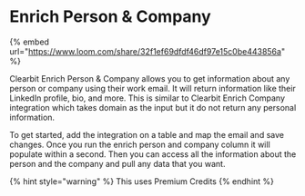 # Enrich Person & Company

{% embed url="https://www.loom.com/share/32f1ef69dfdf46df97e15c0be443856a" %}

Clearbit Enrich Person & Company allows you to get information about any person or company using their work email. It will return information like their LinkedIn profile, bio, and more. This is similar to Clearbit Enrich Company integration which takes domain as the input but it do not return any personal information.

To get started, add the integration on a table and map the email and save changes. Once you run the enrich person and company column it will populate within a second. Then you can access all the information about the person and the company and pull any data that you want.

{% hint style="warning" %}
This uses Premium Credits
{% endhint %}
